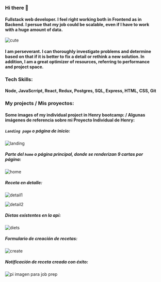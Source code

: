 ### Hi there 👋

<!--
**santi-misael21/santi-misael21** is a ✨ _special_ ✨ repository because its `README.md` (this file) appears on your GitHub profile.

Here are some ideas to get you started:

- 🔭 I’m currently working on ...
- 🌱 I’m currently learning ...
- 👯 I’m looking to collaborate on ...
- 🤔 I’m looking for help with ...
- 💬 Ask me about ...
- 📫 How to reach me: ...
- 😄 Pronouns: ...
- ⚡ Fun fact: ...
-->
<!--[
![1200px-Node js_logo svg - copia](https://user-images.githubusercontent.com/94709834/182900037-5069655b-f480-4974-a5df-5db93b62e671.png)
](https://nodejs.org)-->

 
#### Fullstack web developer. I feel right working both in Frontend as in Backend. I persue that my job could be scalable, even if I have to work with a huge amount of data.

<!-- Persigo que mi trabajo sea escalable, así sea que esté trabajando con una inmensa cantidad de datos. -->

![cute](https://user-images.githubusercontent.com/94709834/182889499-963eab5d-2a68-4164-a972-d40083b2bca7.gif)

#### I am perseverant. I can thoroughly investigate problems and determine based on that if it is better to fix a detail or rethink a new solution. In addition, I am a great optimizer of resources, referring to performance and project space.
<!--
Tengo capacidad para investigar a fondo los problemas y determinar en base a eso si es mejor arreglar un detalle o replantear una nueva solución. Además, soy un gran optimizador de los recursos, refiriendo a rendimiento y espacio de los proyectos.
-->

### Tech Skills: <!--![1200px-Node js_logo svg - copia](https://user-images.githubusercontent.com/94709834/182902414-16cca3f3-cb41-464a-abe9-cb87050f1626.png)-->
#### Node, JavaScrript, React, Redux, Postgres, SQL, Express, HTML, CSS, Git



### My projects / Mis proyectos:

#### Some images of my individual project in Henry bootcamp: / Algunas imágenes de referencia sobre mi Proyecto Individual de Henry:

##### `Landing page` o página de inicio:

![landing](https://user-images.githubusercontent.com/94709834/182841340-1caa2138-6a71-4224-90af-c6f748af79c3.png)

##### Parte del `home` o página principal, donde se renderizan 9 cartas por página:

![home](https://user-images.githubusercontent.com/94709834/182840745-5cbaa8dd-a61b-47fc-b88f-a70121f9d6c0.png)

##### Receta en detalle:

![detail1](https://user-images.githubusercontent.com/94709834/182841002-9a982ddf-5b04-48d9-8ff8-dc64c030eca6.png)

![detail2](https://user-images.githubusercontent.com/94709834/182842253-5fd11ebe-aa37-41ea-97f4-8a0d48419f15.png)

##### Dietas existentes en la api:

![diets](https://user-images.githubusercontent.com/94709834/182841099-1fc36315-1ee5-424f-b8eb-f53063ee720c.png)

##### Formulario de creación de recetas:

![create](https://user-images.githubusercontent.com/94709834/182840906-e4ebb762-c7f8-4856-8bc5-306440bf2c41.png)

##### Notificación de receta creada con éxito:

![pi imagen para job prep](https://user-images.githubusercontent.com/94709834/182838796-a9a65c19-8919-4cca-aa4b-f878b53fe88d.png)
